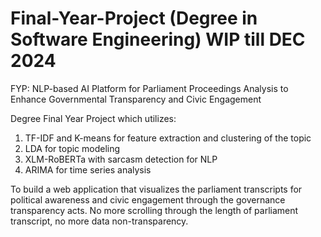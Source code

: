 # Final-Year-Project (Degree in Software Engineering) WIP till DEC 2024
FYP: NLP-based AI Platform for Parliament Proceedings Analysis to Enhance Governmental Transparency and Civic Engagement

Degree Final Year Project which utilizes: 
1. TF-IDF and K-means for feature extraction and clustering of the topic
2. LDA for topic modeling
3. XLM-RoBERTa with sarcasm detection for NLP
4. ARIMA for time series analysis
  
To build a web application that visualizes the parliament transcripts for political awareness and civic engagement through the governance transparency acts.
No more scrolling through the length of parliament transcript, no more data non-transparency. 

